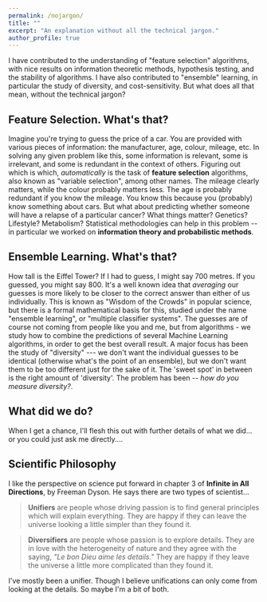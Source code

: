 ```yaml
---
permalink: /nojargon/
title: ""
excerpt: "An explanation without all the technical jargon."
author_profile: true
---
```


I have contributed to the understanding of "feature selection" algorithms, with nice results on information theoretic methods, hypothesis testing, and the stability of algorithms.
I have also contributed to "ensemble" learning, in particular the study of diversity, and cost-sensitivity.
But what does all that mean, without the technical jargon?

Feature Selection. What's that?
-----

Imagine you're trying to guess the price of a car.
You are provided with various pieces of information: the manufacturer, age, colour, mileage, etc.
In solving any given problem like this, some information is relevant, some is irrelevant, and some is redundant in the context of others.
Figuring out which is which, <i>automatically</i> is the task of <b>feature selection</b> algorithms,
also known as "variable selection", among other names.
The mileage clearly matters, while the colour probably matters less.
The age is probably redundant if you know the mileage.
You know this because you (probably) know something about cars.
But what about predicting whether someone will have a relapse of a particular cancer?
What things matter? Genetics? Lifestyle? Metabolism?
Statistical methodologies can help in this problem -- in particular we worked on <b>information theory and probabilistic methods</b>.

Ensemble Learning. What's that?
-----

How tall is the Eiffel Tower? If I had to guess, I might say 700 metres.  If you guessed, you might say 800.
It's a well known idea that <i>averaging</i> our guesses is more likely to be closer to the correct answer than either of us individually.
This is known as "Wisdom of the Crowds" in popular science, but there is a formal mathematical basis for this, studied under the name
"ensemble learning", or "multiple classifier systems".  The guesses are of course not coming from people like you and me, but from algorithms - we study how to combine the predictions of several Machine Learning algorithms, in order to get the best overall result. A major focus has been the study of "diversity" --- we don't want the individual guesses to be identical (otherwise what's the point of an ensemble), but we don't want them to be too different just for the sake of it.  The 'sweet spot' in between is the right amount of 'diversity'. The problem has been -- <i>how do you measure diversity?</i>.


What did we do?
-----
When I get a chance, I'll flesh this out with further details of what we did... or you could just ask me directly....


<!--
There is one type of algorithm that has been quite popular --- based on "mutual information".
By reading (a lot of) literature published in the period of the 1980s to early 2010s, we found 25-30 published methods, each of which claimed to be the "right way" to do it.
We figured out that these were all ....

From this foundation, we figured out how to build algorithms that could work with partial information....

Next, we thought about the following question --- what if you changed the data to your algorithm, just a little bit?
Would it still identify the same set of features as "important"?  The simple answer is (for most methods), no.
The harder question is how to measure this "stability" of algorithms. We....
-->

Scientific Philosophy
-----

I like the perspective on science put forward in chapter 3 of <b>Infinite in All Directions</b>, by Freeman Dyson.  He says there are two types of scientist...

> <b>Unifiers</b> are people whose driving passion is to find general principles which will explain everything. They are happy if they can leave the universe looking a little simpler than they found it.

> <b>Diversifiers</b> are people whose passion is to explore details. They are in love with the heterogeneity of nature and they agree with the saying, <i>"Le bon Dieu aime les details."</i> They are happy if they leave the universe a little more complicated than they found it.

I've mostly been a unifier.
Though I believe unifications can only come from looking at the details.
So maybe I'm a bit of both.
